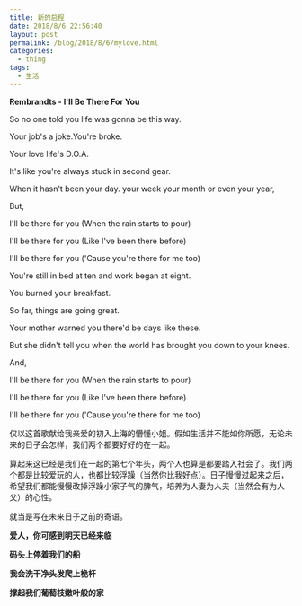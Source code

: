 ```yaml
---
title: 新的启程
date: 2018/8/6 22:56:40 
layout: post
permalink: /blog/2018/8/6/mylove.html
categories:
  - thing
tags:
  - 生活
---
```

**Rembrandts - I'll Be There For You**

So no one told you life was gonna be this way. 

Your job's a joke.You're broke.

Your love life's D.O.A.

It's like you're always stuck in second gear.

When it hasn't been your day. your week your month or even your year,

But,

I'll be there for you (When the rain starts to pour)

I'll be there for you (Like I've been there before)

I'll be there for you ('Cause you're there for me too)

You're still in bed at ten and work began at eight.

You burned your breakfast.

So far, things are going great.

Your mother warned you there'd be days like these.

But she didn't tell you when the world has brought you down to your knees.

And,

I'll be there for you (When the rain starts to pour)

I'll be there for you (Like I've been there before)

I'll be there for you ('Cause you're there for me too)

仅以这首歌献给我亲爱的初入上海的懵懂小姐。假如生活并不能如你所愿，无论未来的日子会怎样，我们两个都要好好的在一起。

算起来这已经是我们在一起的第七个年头，两个人也算是都要踏入社会了。我们两个都是比较爱玩的人，也都比较浮躁（当然你比我好点）。日子慢慢过起来之后，希望我们都能慢慢改掉浮躁小家子气的脾气，培养为人妻为人夫（当然会有为人父）的心性。

就当是写在未来日子之前的寄语。

**爱人，你可感到明天已经来临**

**码头上停着我们的船**

**我会洗干净头发爬上桅杆**

**撑起我们葡萄枝嫩叶般的家**

